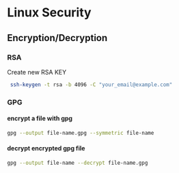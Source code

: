 # Linux Security

## Encryption/Decryption

### RSA

Create new RSA KEY

```bash
 ssh-keygen -t rsa -b 4096 -C "your_email@example.com"
 ```

### GPG

#### encrypt a file with gpg

```bash
gpg --output file-name.gpg --symmetric file-name
```

#### decrypt encrypted gpg file

```bash
gpg --output file-name --decrypt file-name.gpg
```

